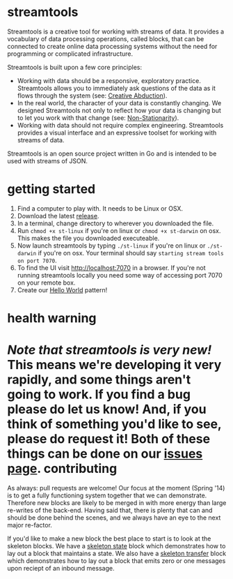 streamtools
===========

Streamtools is a creative tool for working with streams of data. It provides a vocabulary of data processing operations, called blocks, that can be connected to create online data processing systems without the need for programming or complicated infrastructure. 

Streamtools is built upon a few core principles: 
- Working with data should be a responsive, exploratory practice. Streamtools allows you to immediately ask questions of the data as it flows through the system (see: [Creative Abduction](https://github.com/nytlabs/streamtools/wiki#philosophy)). 
- In the real world, the character of your data is constantly changing. We designed Streamtools not only to reflect how your data is changing but to let you work with that change (see: [Non-Stationarity](https://github.com/nytlabs/streamtools/wiki#philosophy)).  
- Working with data should not require complex engineering. Streamtools provides a visual interface and an expressive toolset for working with streams of data. 

Streamtools is an open source project written in Go and is intended to be used with streams of JSON.

getting started
===============

1. Find a computer to play with. It needs to be Linux or OSX. 
2. Download the latest [release](https://github.com/nytlabs/streamtools/releases).
3. In a terminal, change directory to wherever you downloaded the file. 
4. Run `chmod +x st-linux` if you're on linux or `chmod +x st-darwin` on osx. This makes the file you downloaded executeable. 
5. Now launch streamtools by typing `./st-linux` if you're on linux or `./st-darwin` if you're on osx. Your terminal should say `starting stream tools on port 7070`.
6. To find the UI visit [http://localhost:7070](http://localhost:7070) in a browser. If you're not running streamtools locally you need some way of accessing port 7070 on your remote box.
7. Create our [Hello World](https://github.com/nytlabs/streamtools/wiki/Hello-world) pattern!

health warning
==============

*Note that streamtools is very new!* This means we're developing it very rapidly, and some things aren't going to work. If you find a bug please do let us know! And, if you think of something you'd like to see, please do request it! Both of these things can be done on our [issues page](https://github.com/nytlabs/streamtools/issues?milestone=&page=1&state=open). 
contributing
============

As always: pull requests are welcome! Our focus at the moment (Spring '14) is to get a fully functioning system together that we can demonstrate. Therefore new blocks are likely to be merged in with more energy than large re-writes of the back-end. Having said that, there is plenty that can and should be done behind the scenes, and we always have an eye to the next major re-factor. 

If you'd like to make a new block the best place to start is to look at the skeleton blocks. We have a [skeleton state](https://github.com/nytlabs/streamtools/blob/master/blocks/skeleton_state.go) block which demonstrates how to lay out a block that maintains a state. We also have a [skeleton transfer](https://github.com/nytlabs/streamtools/blob/master/blocks/skeleton_transfer.go) block which demonstrates how to lay out a block that emits zero or one messages upon reciept of an inbound message.


